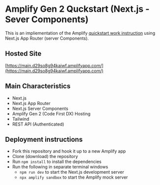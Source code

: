 # Amplify Gen 2 Quckstart (Next.js - Sever Components)

This is an impliementation of the Amplify [quickstart work instruction](https://docs.amplify.aws/gen2/start/quickstart/nextjs-app-router-server-components/) using Next.js App Router (server Components).


## Hosted Site
[https://main.d29so8g94kaiwf.amplifyapp.com/](https://main.d29so8g94kaiwf.amplifyapp.com/)


## Main Characteristics
- Next.js
- Next.js App Router
- Next.js Server Components
- Amplify Gen 2 (Code First DX) Hosting
- Tailwind
- REST API (Authenticated)


## Deployment instructions
- Fork this repository and hook it up to a new Amplify app
- Clone (download) the repository
- Run `npm install` to install the dependencies
- Run the following in separate terminal windows
  - `npm run dev` to start the Next.js development server
  - `npx amplify sandbox` to start the Amplify mock server
